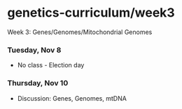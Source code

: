 # genetics-curriculum/week3
Week 3: Genes/Genomes/Mitochondrial Genomes 

### Tuesday, Nov 8  

- No class - Election day  

### Thursday, Nov 10  

- Discussion: Genes, Genomes, mtDNA  